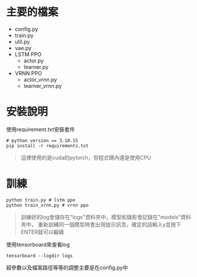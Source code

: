 # 主要的檔案
- config.py
- train.py
- util.py
- vae.py
- LSTM PPO
    - actor.py
    - learner.py
- VRNN PPO
    - actor_vrnn.py
    - learner_vrnn.py

# 安裝說明

使用requirement.txt安裝套件
```
# python version == 3.10.15
pip install -r requirements.txt
```
>這裡使用的是cuda的pytorch，但程式碼內還是使用CPU

# 訓練

```
python train.py # lstm ppo
python train_vrnn.py # vrnn ppo
```

> 訓練好的log會儲存在"logs"資料夾中，模型和錄影會記錄在"models"資料夾中，
重新訓練同一個模型時會出現提示訊息，確定的話輸入y並按下ENTER就可以繼續

使用tensorboard來查看log

```
tensorboard --logdir logs
```

超參數以及檔案路徑等等的調整主要是在config.py中
